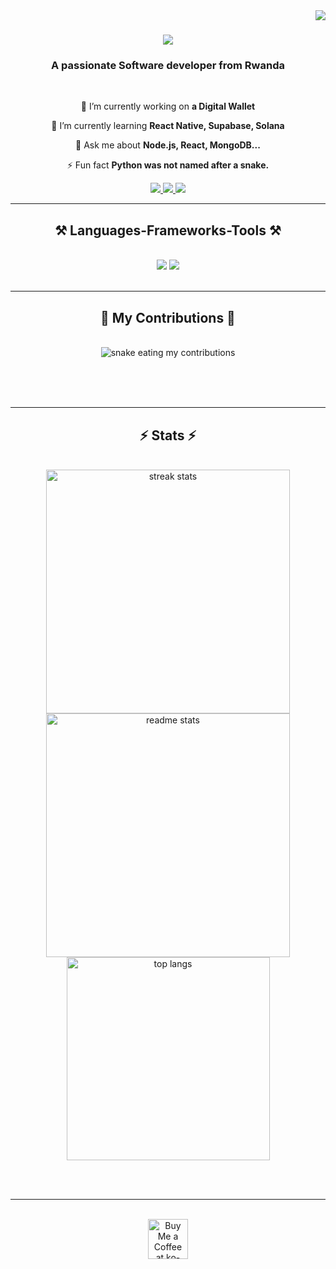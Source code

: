 <img align="right" src="https://visitor-badge.laobi.icu/badge?page_id=rutaganda-salim.rutaganda-salim" />

<h1 align="center">
    <img src="https://readme-typing-svg.herokuapp.com/?font=Righteous&size=35&center=true&vCenter=true&width=500&height=70&duration=4000&lines=Hi+There!+👋;+I'm+Salim+Rutaganda!+;+A+Frontend+Developer!+;A+Backend+Developer!+;A+Mobile+Developer!+;+A+Web3+Developer!;" />
</h1>

<h3 align="center">A passionate Software developer from Rwanda </h3>

<br/>

<div align="center">
 
 🔭 I’m currently working on **a Digital Wallet**
 
 🌱 I’m currently learning **React Native, Supabase, Solana**

💬 Ask me about **Node.js, React, MongoDB...**

⚡ Fun fact **Python was not named after a snake.**

 </div>
 
<div align="center"> 
  <a href="mailto:rutagandasalim@gmail.com">
    <img src="https://img.shields.io/badge/Gmail-333333?style=for-the-badge&logo=gmail&logoColor=red" />
  </a>
  <a href="https://discord.com/users/salim_008_73292" target="_blank"> <img src="https://img.shields.io/badge/Discord-7289DA?style=for-the-badge&logo=discord&logoColor=white" target="_blank" /> </a>
  <a href="https://salesp07.github.io" target="_blank">
     <img src="https://img.shields.io/badge/Portfolio-FF5722?style=for-the-badge&logo=todoist&logoColor=white" target="_blank" /> <!-- sqlite, safari, google-chrome are other good icon options -->
  </a>
</div>

 <hr/>
 
<h2 align="center">⚒️ Languages-Frameworks-Tools ⚒️</h2>
<br/>
<div align="center">
    <img src="https://skillicons.dev/icons?i=react,bootstrap,mui,html,css,github,figma,tailwind,cpp,svelte,vercel" />
    <img src="https://skillicons.dev/icons?i=nodejs,python,javascript,typescript,express,supabase,mongodb,c,java,nextjs,mysql,vue,postman,vscode,redux" /><br>
</div>

<br/>
<hr/>

<div align="center">
  <h2>🐍 My Contributions 🐍</h2>
  <br>
  <img alt="snake eating my contributions" src="https://raw.githubusercontent.com/rutaganda-salim/rutaganda-salim/output/github-contribution-grid-snake.svg" />
  
  <br/><br/><br/>
</div>

<hr/>

<h2 align="center">⚡ Stats ⚡</h2>
<br>
<div align=center>
  <img width=390 src="https://streak-stats.demolab.com/?user=rutaganda-salim&count_private=true&theme=react&border_radius=10" alt="streak stats"/>
  <img width=390 src="https://github-readme-stats.vercel.app/api?username=rutaganda-salim&count_private=true&show_icons=true&theme=react&rank_icon=github&border_radius=10" alt="readme stats" />
  <br/>
  <img width=325 align="center" src="https://github-readme-stats.vercel.app/api/top-langs/?username=salesp07&hide=HTML&langs_count=8&layout=compact&theme=react&border_radius=10&size_weight=0.5&count_weight=0.5&exclude_repo=github-readme-stats" alt="top langs" />
</div>

<br/><br/>

<hr/>

<br/>

<div align="center">
<a href='https://ko-fi.com/V7V4RAK9C' target='_blank'><img height='64' style='border:0px;height:64px;' src='https://storage.ko-fi.com/cdn/kofi1.png?v=3' border='0' alt='Buy Me a Coffee at ko-fi.com' /></a>
</div>

<br/>
